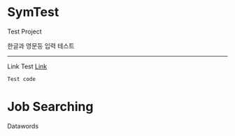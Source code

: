 # SymTest
Test Project

한글과 영문등 입력 테스트

---

Link Test [Link](http://www.naver.com)

```
Test code

```

# Job Searching

Datawords 
